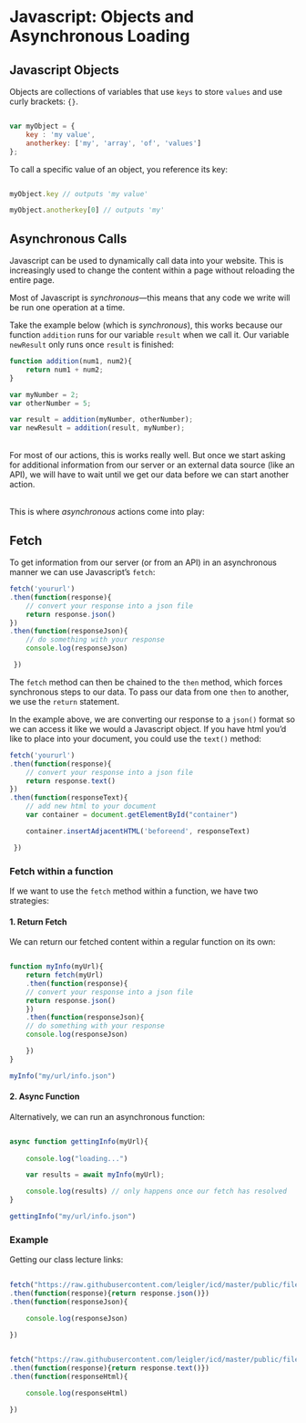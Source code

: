 # Javascript: Objects and Asynchronous Loading

## Javascript Objects

Objects are collections of variables that use `keys` to store `values` and use curly brackets: `{}`.

```javascript

var myObject = {
	key : 'my value',
	anotherkey: ['my', 'array', 'of', 'values']
};

```

To call a specific value of an object, you reference its key:
```javascript

myObject.key // outputs 'my value'

myObject.anotherkey[0] // outputs 'my'

```


## Asynchronous Calls

Javascript can be used to dynamically call data into your website. This is increasingly used to change the content within a page without reloading the entire page. 

Most of Javascript is *synchronous*—this means that any code we write will be run one operation at a time. 

Take the example below (which is *synchronous*), this works because our function `addition` runs for our variable `result` when we call it. Our variable `newResult` only runs once `result` is finished:

```javascript
function addition(num1, num2){
	return num1 + num2;
}

var myNumber = 2;
var otherNumber = 5;

var result = addition(myNumber, otherNumber);
var newResult = addition(result, myNumber);


```

<br>For most of our actions, this is works really well. But once we start asking for additional information from our server or an external data source (like an API), we will have to wait until we get our data before we can start another action. 

<br>This is where *asynchronous* actions come into play:

## Fetch

To get information from our server (or from an API) in an asynchronous manner we can use Javascript&rsquo;s `fetch`:

```javascript
fetch('yoururl')
.then(function(response){ 
	// convert your response into a json file
	return response.json() 
})
.then(function(responseJson){ 
	// do something with your response
	console.log(responseJson)

 })

```

The `fetch` method can then be chained to the `then` method, which forces synchronous steps to our data. To pass our data from one `then` to another, we use the `return` statement.

In the example above, we are converting our response to a `json()` format so we can access it like we would a Javascript object. If you have html you&rsquo;d like to place into your document, you could use the `text()` method:

```javascript
fetch('yoururl')
.then(function(response){ 
	// convert your response into a json file
	return response.text() 
})
.then(function(responseText){ 
	// add new html to your document
	var container = document.getElementById("container")

	container.insertAdjacentHTML('beforeend', responseText)

 })

```

### Fetch within a function

If we want to use the `fetch` method within a function, we have two strategies: 

#### 1. Return Fetch
We can return our fetched content within a regular function on its own:
```javascript

function myInfo(myUrl){
	return fetch(myUrl)
	.then(function(response){ 
	// convert your response into a json file
	return response.json() 
	})
	.then(function(responseJson){ 
	// do something with your response
	console.log(responseJson)

	})
}

myInfo("my/url/info.json")

```

#### 2. Async Function
Alternatively, we can run an asynchronous function:

```javascript

async function gettingInfo(myUrl){
	
	console.log("loading...")

	var results = await myInfo(myUrl);

	console.log(results) // only happens once our fetch has resolved
}

gettingInfo("my/url/info.json")

```


### Example
Getting our class lecture links:

```javascript
	
fetch("https://raw.githubusercontent.com/leigler/icd/master/public/files/icd.json")
.then(function(response){return response.json()})
.then(function(responseJson){

	console.log(responseJson)

})

```


```javascript
	
fetch("https://raw.githubusercontent.com/leigler/icd/master/public/files/icd-list.html")
.then(function(response){return response.text()})
.then(function(responseHtml){

	console.log(responseHtml)

})

```